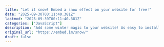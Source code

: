 ```yaml
---
title: "Let it snow! Embed a snow effect on your website for free!"
date: "2025-09-30T00:11:40.381Z"
lastmod: "2025-09-30T00:11:40.381Z"
categories: ["JavaScript"]
description: "Add some winter magic to your website! As easy to install as copy & paste: tiny, easy to embed snowing effect which is free and will not slow your website down."
original_url: "https://embed.im/snow/"
draft: false
---
```

